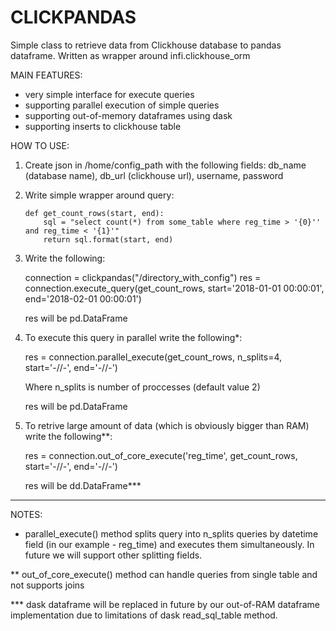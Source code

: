 # CLICKPANDAS

Simple class to retrieve data from Clickhouse database to pandas dataframe.
Written as wrapper around infi.clickhouse_orm

MAIN FEATURES:

- very simple interface for execute queries
- supporting parallel execution of simple queries
- supporting out-of-memory dataframes using dask
- supporting inserts to clickhouse table

HOW TO USE:

1) Create json in /home/config_path with the following fields:
db_name (database name), db_url (clickhouse url), username, password

2) Write simple wrapper around query:

       def get_count_rows(start, end):
           sql = "select count(*) from some_table where reg_time > '{0}'' and reg_time < '{1}'"
           return sql.format(start, end)

3) Write the following:
  
      connection = clickpandas("/directory_with_config")
      res = connection.execute_query(get_count_rows, start='2018-01-01 00:00:01', end='2018-02-01 00:00:01')
  
      res will be pd.DataFrame
  
4) To execute this query in parallel write the following*:

      res = connection.parallel_execute(get_count_rows, n_splits=4, start='-//-', end='-//-')
  
      Where n_splits is number of proccesses (default value 2)
  
      res will be pd.DataFrame
  
5) To retrive large amount of data (which is obviously bigger than RAM) write the following**:
  
      res = connection.out_of_core_execute('reg_time', get_count_rows, start='-//-', end='-//-')
  
      res will be dd.DataFrame***
  
 
-------------------------------------------------------------------------------------

NOTES:

* parallel_execute() method splits query into n_splits queries by datetime field (in our example - reg_time) 
  and executes them simultaneously. In future we will support other splitting fields.

** out_of_core_execute() method can handle queries from single table and not supports joins

*** dask dataframe will be replaced in future by our out-of-RAM dataframe implementation due to limitations
    of dask read_sql_table method.
